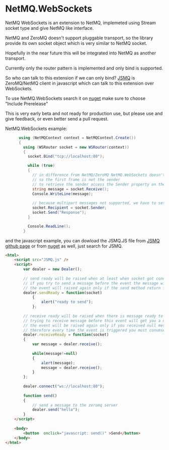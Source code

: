 NetMQ.WebSockets
====

NetMQ WebSockets is an extension to NetMQ, implemeted using Stream socket type and give NetMQ like interface.

NetMQ and ZeroMQ doesn't support pluggable transport, so the library provide its own socket object which is very similar to NetMQ socket.

Hopefully in the near future this will be integrated into NetMQ as another transport.

Currently only the router pattern is implemented and only bind is supported.

So who can talk to this extension if we can only bind? [JSMQ](https://github.com/somdoron/JSMQ) is ZeroMQ/NetMQ client in javascript which can talk to this extension over WebSockets.

To use NetMQ.WebSockets search it on [nuget](https://www.nuget.org/packages/NetMQ.WebSockets/) make sure to choose "Include Prerelease"

This is very early beta and not ready for production use, but please use and give feedback, or even better send a pull request.

NetMQ.WebSockets example:

```csharp
      using (NetMQContext context = NetMQContext.Create())
      {
        using (WSRouter socket = new WSRouter(context))
        {          
          socket.Bind("tcp://localhost:80");

          while (true)
          {
            // in difference from NetMQ/ZeroMQ NetMQ.WebSockets doesn't support multipart messages, 
            // so the first frame is not the sender
            // to retrieve the sender access the Sender property on the socket object
            string message = socket.Receive();
            Console.WriteLine(message);
            
            // because multipart messages not supported, we have to set the recipient address
            socket.Recipient = socket.Sender;
            socket.Send("Response");
          }

          Console.ReadLine();
        }

```

and the javascript example, you can dowload the JSMQ.JS file from [JSMQ github page](https://github.com/somdoron/JSMQ) or from [nuget](https://www.nuget.org/packages/JSMQ/) as well, just search for JSMQ.

```html
<html>
	<script src="JSMQ.js" />	
	<script>
		var dealer = new Dealer();		
		
		// send ready will be raised when at least when socket got connected, 
		// if you try to send a message before the event the message will be dropped
		// the event will raised again only if the send method return false.		
		dealer.sendReady = function(socket)
			{ 				
				alert("ready to send");
			};
		
		// receive ready will be raised when there is message ready to be received, 
		// trying to receive message before this event will get you a null message
		// the event will be raised again only if you received null message, 
		// therefore every time the event is triggered you must conumse all the messages
		dealer.receiveReady = function(socket)
		{		
			var message = dealer.receive();
		
			while(message!=null)
			{				
				alert(message);
				message = dealer.receive();
			}
		};
		
		dealer.connect("ws://localhost:80");					
		
		function send()
		{
			// send a message to the zeromq server
			dealer.send("hello");
		}		
	</script>
	
	<body>
		<button  onclick="javascript: send()" >Send</button>			
	</body>
</html>
```


